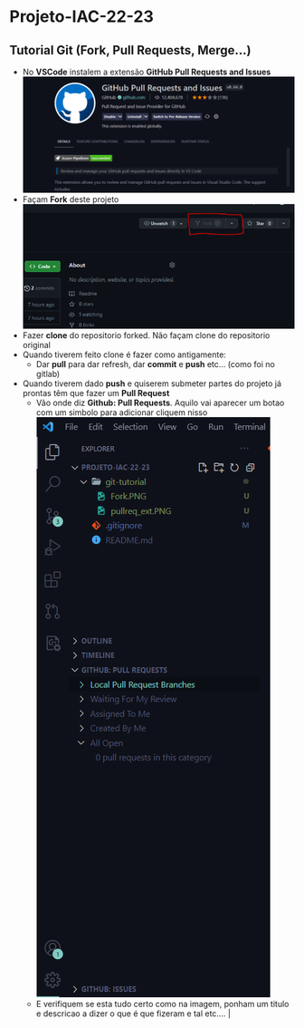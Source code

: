 # Projeto-IAC-22-23

## Tutorial Git (Fork, Pull Requests, Merge...)
- No **VSCode** instalem a extensão **GitHub Pull Requests and Issues** ![ ](git-tutorial/pullreq_ext.png) 
- Façam **Fork** deste projeto ![ ](git-tutorial/Fork.png)
- Fazer **clone** do repositorio forked. Não façam clone do repositorio original
- Quando tiverem feito clone é fazer como antigamente:
  - Dar **pull** para dar refresh, dar **commit** e **push** etc... (como foi no gitlab)
- Quando tiverem dado **push** e quiserem submeter partes do projeto já prontas têm que fazer um **Pull Request**
  - Vão onde diz **Github: Pull Requests**. Aquilo vai aparecer um botao com um simbolo para adicionar cliquem nisso ![ ](git-tutorial/pullreq1.png)
  - E verifiquem se esta tudo certo como na imagem, ponham um titulo e descricao a dizer o que é que fizeram e tal etc.... |[ ](git-tutorial/pullreq2.png)
